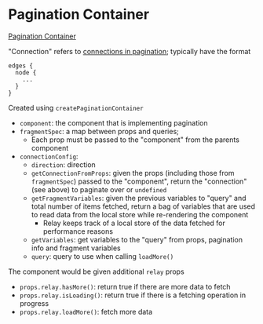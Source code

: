 # Pagination Container

[Pagination Container](https://relay.dev/docs/en/pagination-container)

"Connection" refers to
[connections in pagination](https://graphql.org/learn/pagination/#end-of-list-counts-and-connections);
typically have the format

```
edges {
  node {
    ...
  }
}
```

Created using `createPaginationContainer`

- `component`: the component that is implementing pagination
- `fragmentSpec`: a map between props and queries;
  - Each prop must be passed to the "component" from the parents component
- `connectionConfig`:
  - `direction`: direction
  - `getConnectionFromProps`: given the props (including those from
    `fragmentSpec`) passed to the "component", return the "connection" (see
    above) to paginate over or `undefined`
  - `getFragmentVariables`: given the previous variables to "query" and total
    number of items fetched, return a bag of variables that are used to read
    data from the local store while re-rendering the component
    - Relay keeps track of a local store of the data fetched for performance
      reasons
  - `getVariables`: get variables to the "query" from props, pagination info and
    fragment variables
  - `query`: query to use when calling `loadMore()`

The component would be given additional `relay` props

- `props.relay.hasMore()`: return true if there are more data to fetch
- `props.relay.isLoading()`: return true if there is a fetching operation in
  progress
- `props.relay.loadMore()`: fetch more data
